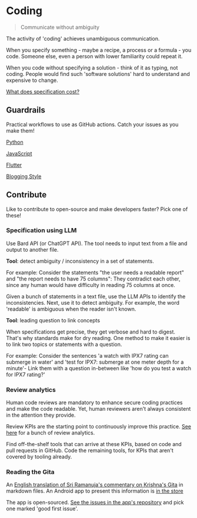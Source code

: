 # Coding

> Communicate without ambiguity

The activity of 'coding' achieves unambiguous communication.

When you specify something - maybe a recipe, a process or a formula - you code.
Someone else, even a person with lower familiarity could repeat it.

When you code without specifying a solution - think of it as typing, not coding.
People would find such 'software solutions' hard to understand and expensive to change.

[What does specification cost?](https://sudeeprp.github.io/default-coding/form-fit-function)

## Guardrails

Practical workflows to use as GitHub actions.
Catch your issues as you make them!

[Python](https://github.com/clean-code-craft-tcq-4/typewise-alert-py/tree/main/.github/workflows)

[JavaScript](https://github.com/clean-code-craft-tcq-4/typewise-alert-js/tree/main/.github/workflows)

[Flutter](https://github.com/sudeeprp/GitaPower/tree/master/.github/workflows)

[Blogging Style](https://github.com/sudeeprp/rapa-home/blob/main/.github/workflows/lint.yml)

## Contribute

Like to contribute to open-source and make developers faster? Pick one of these!

### Specification using LLM

Use Bard API (or ChatGPT API). The tool needs to input text from a file and output to another file.

**Tool**: detect ambiguity / inconsistency in a set of statements.

For example: Consider the statements "the user needs a readable report" and "the report needs to have 75 columns":
They contradict each other, since any human would have difficulty in reading 75 columns at once.

Given a bunch of statements in a text file, use the LLM APIs to identify the inconsistencies.
Next, use it to detect ambiguity. For example, the word 'readable' is ambiguous when the reader isn't known.

**Tool**: leading question to link concepts

When specifications get precise, they get verbose and hard to digest. That's why standards make for dry reading.
One method to make it easier is to link two topics or statements with a question.

For example: Consider the sentences 'a watch with IPX7 rating can submerge in water' and 'test for IPX7: submerge at one meter depth for a minute'- Link them with a question in-between like 'how do you test a watch for IPX7 rating?'

### Review analytics

Human code reviews are mandatory to enhance secure coding practices and make the code readable.
Yet, human reviewers aren't always consistent in the attention they provide.

Review KPIs are the starting point to continuously improve this practice.
[See here](https://thenewstack.io/how-good-is-your-code-review-process/) for a bunch of review analytics.

Find off-the-shelf tools that can arrive at these KPIs, based on code and pull requests in GitHub.
Code the remaining tools, for KPIs that aren't covered by tooling already.

### Reading the Gita

An [English translation of Sri Ramanuja's commentary on Krishna's Gita](https://github.com/RaPaLearning/gita-begin) in markdown files.
An Android app to present this information is [in the store](https://play.google.com/store/apps/details?id=com.gita.sudeep.gitahtml&authuser=0)

The app is open-sourced. [See the issues in the app's repository](https://github.com/sudeeprp/GitaPower/issues) and pick one marked 'good first issue'.
